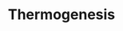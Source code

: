---
annotations:
- type: Cell Type Ontology
  value: beige adipocyte
- type: Pathway Ontology
  value: electron transport chain pathway
- type: Cell Type Ontology
  value: brown fat cell
authors:
- Khanspers
- Egonw
- Fehrhart
- MaintBot
description: Thermogenesis is an essential process of heat production in warm-blooded
  animals and some plants.
last-edited: 2019-08-16
organisms:
- Homo sapiens
redirect_from:
- /index.php/Pathway:WP4321
- /instance/WP4321
schema-jsonld:
- '@context': https://schema.org/
  '@id': https://wikipathways.github.io/pathways/WP4321.html
  '@type': Dataset
  creator:
    '@type': Organization
    name: WikiPathways
  description: Thermogenesis is an essential process of heat production in warm-blooded
    animals and some plants.
  keywords:
  - Regulation of
  - TCA Cycle
  - PRKAG3
  - RPS6
  - PLIN1
  - ADCY8
  - 2-Arachidonoylglycerol
  - Coenzyme A
  - PRKG2
  - GCG
  - Pathway
  - NPR1
  - PRKAB1
  - PRKAA2
  - SMARCC2
  - ADP
  - BMP8B
  - Acyl-CoA
  - SMARCC1
  - MG
  - UCP1
  - Carnitine
  - NRAS
  - MAP2K3
  - SMARCE1
  - SMARCD3
  - DPF3
  - ACSL3
  - SOS2
  - PRKAG1
  - ADCY7
  - L-noradrenaline
  - ADCY5
  - SIRT6
  - CPT1C
  - RPS6KA1
  - RPS6KB2
  - FRS2
  - ACSL1
  - MAPK13
  - SOS1
  - CPT1B
  - ANP
  - ACSL6
  - ADCY10
  - fatty acid
  - TSC2
  - MAPK14
  - SMARCA4
  - ADRB3
  - KRAS
  - ADCY1
  - SMARCB1
  - H+
  - CPT2
  - PRDM16
  - PRKAA1
  - ACTG1
  - CREB3L1
  - KLB
  - RHEB
  - Acylcarnitine
  - FGFR1
  - SLC25A29
  - Nicotine
  - Glycerol
  - ADCY4
  - SMARCA2
  - cAMP Signaling
  - PRKAB2
  - Estradiol-17beta
  - RPS6KA2
  - 'lipolysis in '
  - CREB1
  - KDM3B
  - DPF1
  - TG
  - PPARGC1A
  - ADCY2
  - PRKACB
  - AKT1S1
  - RPS6KB1
  - CPT1A
  - Chain
  - cAMP
  - GNAS
  - ARID1B
  - Endocannabinoids
  - CREB3L3
  - PRKACG
  - BMP8A
  - PRKG1
  - KDM1A
  - ATF2
  - ADCY3
  - PRKACA
  - cGMP
  - ARID1A
  - CREB3
  - HRAS
  - SMARCD2
  - NADH
  - PNPLA2
  - ADCY6
  - mTOR Signaling
  - DG
  - 3,3',5'-Triiodothyronine
  - LIPE
  - ACTL6B
  - Arachidonylethanolamide
  - MAPK12
  - GRB2
  - RPS6KA3
  - MTOR
  - Phosphorylation
  - BNP
  - TSC1
  - adipocyte
  - PRKAG2
  - ADCY9
  - PPARG
  - SLC25A20
  - MAPK Signaling
  - CREB5
  - ACTL6A
  - MAPK11
  - FADH2
  - MGLL
  - FGF21
  - Acetyl-CoA
  - ZNF516
  - KDM3A
  - ACTB
  - RPTOR
  - MLST8
  - SMARCD1
  - ACSL4
  - CREB3L4
  - CNR1
  - 'Electron Transport '
  - ATP
  - Oxidative
  - RPS6KA6
  - CREB3L2
  - MAP3K5
  - ACSL5
  license: CC0
  name: Thermogenesis
seo: CreativeWork
title: Thermogenesis
wpid: WP4321
---